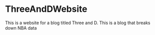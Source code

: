 # ThreeAndDWebsite
This is a website for a blog titled Three and D. This is a blog that breaks down NBA data 
